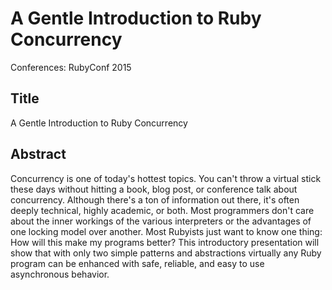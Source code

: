 # A Gentle Introduction to Ruby Concurrency

Conferences: RubyConf 2015

## Title

A Gentle Introduction to Ruby Concurrency

## Abstract

Concurrency is one of today's hottest topics. You can't throw a virtual stick these days without hitting a book, blog post, or conference talk about concurrency. Although there's a ton of information out there, it's often deeply technical, highly academic, or both. Most programmers don't care about the inner workings of the various interpreters or the advantages of one locking model over another. Most Rubyists just want to know one thing: How will this make my programs better? This introductory presentation will show that with only two simple patterns and abstractions virtually any Ruby program can be enhanced with safe, reliable, and easy to use asynchronous behavior.
